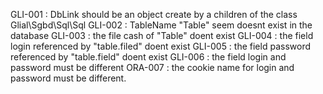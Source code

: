 GLI-001 : DbLink should be an object create by a children of the class Glial\Sgbd\Sql\Sql
GLI-002 : TableName "Table" seem doesnt exist in the database
GLI-003 : the file cash of "Table" doent exist
GLI-004 : the field login referenced by "table.filed" doent exist
GLI-005 : the field password referenced by "table.field" doent exist
GLI-006 : the field login and password must be different
ORA-007 : the cookie name for login and password must be different.
